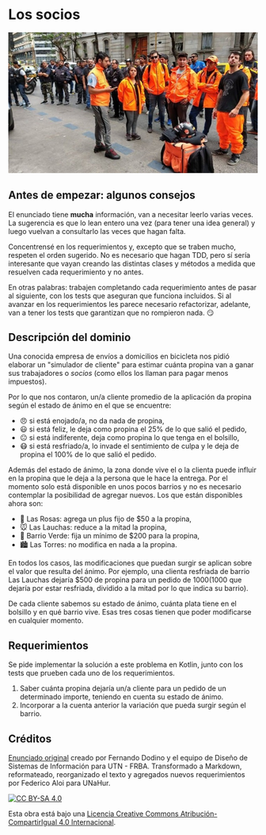# Los socios

![Portada](assets/portada.jpg)

## Antes de empezar: algunos consejos

El enunciado tiene **mucha** información, van a necesitar leerlo varias veces. La sugerencia es que lo lean entero una vez (para tener una idea general) y luego vuelvan a consultarlo las veces que hagan falta.

Concentrensé en los requerimientos y, excepto que se traben mucho, respeten el orden sugerido. No es necesario que hagan TDD, pero sí sería interesante que vayan creando las distintas clases y métodos a medida que resuelven cada requerimiento y no antes.

En otras palabras: trabajen completando cada requerimiento antes de pasar al siguiente, con los tests que aseguran que funciona incluidos. Si al avanzar en los requerimientos les parece necesario refactorizar, adelante, van a tener los tests que garantizan que no rompieron nada. :smirk:

## Descripción del dominio

Una conocida empresa de envíos a domicilios en bicicleta nos pidió elaborar un "simulador de cliente" para estimar cuánta propina van a ganar sus trabajadores o _socios_ (como ellos los llaman para pagar menos impuestos).

Por lo que nos contaron, un/a cliente promedio de la aplicación da propina según el estado de ánimo en el que se encuentre:

* :angry: si está enojado/a, no da nada de propina,
* :smiley: si está feliz, le deja como propina el 25% de lo que salió el pedido,
* :neutral_face: si está indiferente, deja como propina lo que tenga en el bolsillo,
* :mask: si está resfriado/a, lo invade el sentimiento de culpa y le deja de propina el 100% de lo que salió el pedido.

Además del estado de ánimo, la zona donde vive el o la clienta puede influir en la propina que le deja a la persona que le hace la entrega. Por el momento solo está disponible en unos pocos barrios y no es necesario contemplar la posibilidad de agregar nuevos. Los que están disponibles ahora son:

* :rose: Las Rosas: agrega un plus fijo de $50 a la propina,
* :mouse: Las Lauchas: reduce a la mitad la propina,
* :money_with_wings: Barrio Verde: fija un mínimo de $200 para la propina,
* :cityscape: Las Torres: no modifica en nada a la propina.

En todos los casos, las modificaciones que puedan surgir se aplican sobre el valor que resulta del ánimo. Por ejemplo, una clienta resfriada de barrio Las Lauchas dejaría $500 de propina para un pedido de $1000 ($1000 que dejaría por estar resfriada, dividido a la mitad por lo que indica su barrio).

De cada cliente sabemos su estado de ánimo, cuánta plata tiene en el bolsillo y en qué barrio vive. Esas tres cosas tienen que poder modificarse en cualquier momento.

## Requerimientos

Se pide implementar la solución a este problema en Kotlin, junto con los tests que prueben cada uno de los requerimientos.

1. Saber cuánta propina dejaría un/a cliente para un pedido de un determinado importe, teniendo en cuenta su estado de ánimo.
1. Incorporar a la cuenta anterior la variación que pueda surgir según el barrio.

## Créditos

[Enunciado original](https://sites.google.com/site/utndesign/material/guia-de-ejercicios/guia-objetos-patrones/mozo-la-cuenta) creado por Fernando Dodino y el equipo de Diseño de Sistemas de Información para UTN - FRBA. Transformado a Markdown, reformateado, reorganizado el texto y agregados nuevos requerimientos por Federico Aloi para UNaHur.

[![CC BY-SA 4.0][cc-by-sa-image]][cc-by-sa]

Esta obra está bajo una [Licencia Creative Commons Atribución-CompartirIgual 4.0 Internacional][cc-by-sa].

[cc-by-sa]: https://creativecommons.org/licenses/by-sa/4.0/deed.es
[cc-by-sa-image]: https://licensebuttons.net/l/by-sa/4.0/88x31.png
